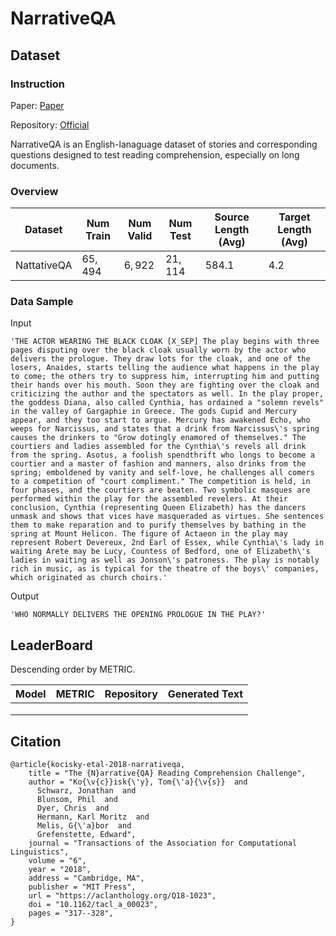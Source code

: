 # NarrativeQA

## Dataset

### Instruction

Paper: [Paper](https://arxiv.org/abs/1712.07040)

Repository: [Official](https://github.com/deepmind/narrativeqa)

NarrativeQA is an English-lanaguage dataset of stories and corresponding questions designed to test reading comprehension, especially on long documents.

### Overview

| Dataset     | Num Train | Num Valid | Num Test | Source Length (Avg) | Target Length (Avg) |
| ----------- | --------- | --------- | -------- | ------------------- | ------------------- |
| NattativeQA | $65,494$  | $6,922$   | $21,114$ | $584.1$             | $4.2$               |

### Data Sample

Input

```
'THE ACTOR WEARING THE BLACK CLOAK [X_SEP] The play begins with three pages disputing over the black cloak usually worn by the actor who delivers the prologue. They draw lots for the cloak, and one of the losers, Anaides, starts telling the audience what happens in the play to come; the others try to suppress him, interrupting him and putting their hands over his mouth. Soon they are fighting over the cloak and criticizing the author and the spectators as well. In the play proper, the goddess Diana, also called Cynthia, has ordained a "solemn revels" in the valley of Gargaphie in Greece. The gods Cupid and Mercury appear, and they too start to argue. Mercury has awakened Echo, who weeps for Narcissus, and states that a drink from Narcissus\'s spring causes the drinkers to "Grow dotingly enamored of themselves." The courtiers and ladies assembled for the Cynthia\'s revels all drink from the spring. Asotus, a foolish spendthrift who longs to become a courtier and a master of fashion and manners, also drinks from the spring; emboldened by vanity and self-love, he challenges all comers to a competition of "court compliment." The competition is held, in four phases, and the courtiers are beaten. Two symbolic masques are performed within the play for the assembled revelers. At their conclusion, Cynthia (representing Queen Elizabeth) has the dancers unmask and shows that vices have masqueraded as virtues. She sentences them to make reparation and to purify themselves by bathing in the spring at Mount Helicon. The figure of Actaeon in the play may represent Robert Devereux, 2nd Earl of Essex, while Cynthia\'s lady in waiting Arete may be Lucy, Countess of Bedford, one of Elizabeth\'s ladies in waiting as well as Jonson\'s patroness. The play is notably rich in music, as is typical for the theatre of the boys\' companies, which originated as church choirs.'
```

Output

```
'WHO NORMALLY DELIVERS THE OPENING PROLOGUE IN THE PLAY?'
```

## LeaderBoard

Descending order by METRIC.

| Model | METRIC | Repository | Generated Text |
| ----- | ------ | ---------- | -------------- |
|       |        |            |                |
|       |        |            |                |
|       |        |            |                |

## Citation

```
@article{kocisky-etal-2018-narrativeqa,
    title = "The {N}arrative{QA} Reading Comprehension Challenge",
    author = "Ko{\v{c}}isk{\'y}, Tom{\'a}{\v{s}}  and
      Schwarz, Jonathan  and
      Blunsom, Phil  and
      Dyer, Chris  and
      Hermann, Karl Moritz  and
      Melis, G{\'a}bor  and
      Grefenstette, Edward",
    journal = "Transactions of the Association for Computational Linguistics",
    volume = "6",
    year = "2018",
    address = "Cambridge, MA",
    publisher = "MIT Press",
    url = "https://aclanthology.org/Q18-1023",
    doi = "10.1162/tacl_a_00023",
    pages = "317--328",
}
```

 